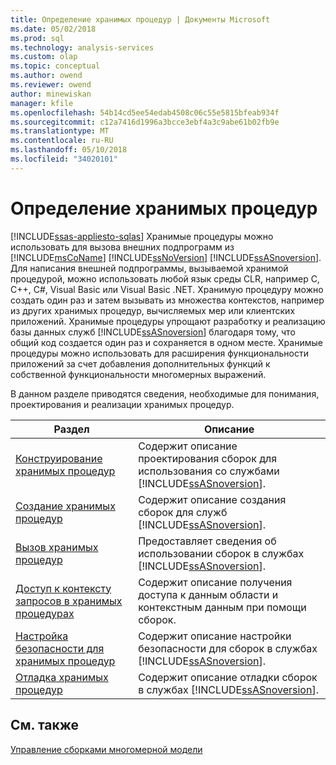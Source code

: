 ```yaml
---
title: Определение хранимых процедур | Документы Microsoft
ms.date: 05/02/2018
ms.prod: sql
ms.technology: analysis-services
ms.custom: olap
ms.topic: conceptual
ms.author: owend
ms.reviewer: owend
author: minewiskan
manager: kfile
ms.openlocfilehash: 54b14cd5ee54edab4508c06c55e5815bfeab934f
ms.sourcegitcommit: c12a7416d1996a3bcce3ebf4a3c9abe61b02fb9e
ms.translationtype: MT
ms.contentlocale: ru-RU
ms.lasthandoff: 05/10/2018
ms.locfileid: "34020101"
---
```

# <a name="defining-stored-procedures"></a>Определение хранимых процедур
[!INCLUDE[ssas-appliesto-sqlas](../../includes/ssas-appliesto-sqlas.md)]
  Хранимые процедуры можно использовать для вызова внешних подпрограмм из [!INCLUDE[msCoName](../../includes/msconame-md.md)] [!INCLUDE[ssNoVersion](../../includes/ssnoversion-md.md)] [!INCLUDE[ssASnoversion](../../includes/ssasnoversion-md.md)]. Для написания внешней подпрограммы, вызываемой хранимой процедурой, можно использовать любой язык среды CLR, например C, C++, C#, Visual Basic или Visual Basic .NET. Хранимую процедуру можно создать один раз и затем вызывать из множества контекстов, например из других хранимых процедур, вычисляемых мер или клиентских приложений. Хранимые процедуры упрощают разработку и реализацию базы данных служб [!INCLUDE[ssASnoversion](../../includes/ssasnoversion-md.md)] благодаря тому, что общий код создается один раз и сохраняется в одном месте. Хранимые процедуры можно использовать для расширения функциональности приложений за счет добавления дополнительных функций к собственной функциональности многомерных выражений.  
  
 В данном разделе приводятся сведения, необходимые для понимания, проектирования и реализации хранимых процедур.  
  
|Раздел|Описание|  
|-----------|-----------------|  
|[Конструирование хранимых процедур](../../analysis-services/multidimensional-models-extending-olap-stored-procedures/designing-stored-procedures.md)|Содержит описание проектирования сборок для использования со службами [!INCLUDE[ssASnoversion](../../includes/ssasnoversion-md.md)].|  
|[Создание хранимых процедур](../../analysis-services/multidimensional-models-extending-olap-stored-procedures/creating-stored-procedures.md)|Содержит описание создания сборок для служб [!INCLUDE[ssASnoversion](../../includes/ssasnoversion-md.md)].|  
|[Вызов хранимых процедур](../../analysis-services/multidimensional-models-extending-olap-stored-procedures/calling-stored-procedures.md)|Предоставляет сведения об использовании сборок в службах [!INCLUDE[ssASnoversion](../../includes/ssasnoversion-md.md)].|  
|[Доступ к контексту запросов в хранимых процедурах](../../analysis-services/multidimensional-models-extending-olap-stored-procedures/accessing-query-context-in-stored-procedures.md)|Содержит описание получения доступа к данным области и контекстным данным при помощи сборок.|  
|[Настройка безопасности для хранимых процедур](../../analysis-services/multidimensional-models-extending-olap-stored-procedures/setting-security-for-stored-procedures.md)|Содержит описание настройки безопасности для сборок в службах [!INCLUDE[ssASnoversion](../../includes/ssasnoversion-md.md)].|  
|[Отладка хранимых процедур](../../analysis-services/multidimensional-models-extending-olap-stored-procedures/debugging-stored-procedures.md)|Содержит описание отладки сборок в службах [!INCLUDE[ssASnoversion](../../includes/ssasnoversion-md.md)].|  
  
## <a name="see-also"></a>См. также  
 [Управление сборками многомерной модели](../../analysis-services/multidimensional-models/multidimensional-model-assemblies-management.md)  
  
  
